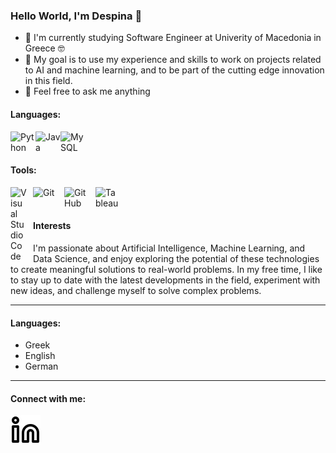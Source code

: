 ### Hello World, I'm Despina :wave:

* :seedling: I'm currently studying Software Engineer at Univerity of Macedonia in Greece :nerd_face:
* :dart:  My goal is to use my experience and skills to work on projects related to AI and machine learning, and to be part of the cutting edge innovation in this field.
* :speech_balloon: Feel free to ask me anything
<!--* :writing_hand: You can find my CV here.-->

#### Languages:
<img align="left" alt="Python" width="40px" src="https://cdn.iconscout.com/icon/free/png-256/python-2752092-2284909.png" />
<img align="left" alt="Java" width="40px" src="https://1000logos.net/wp-content/uploads/2020/09/Java-Logo-640x400.png" />
<img align="left" alt="MySQL" width="40px" src="https://cdn.jsdelivr.net/gh/devicons/devicon/icons/mysql/mysql-original.svg" style="padding-right:10px;" />
<br />
<br />

#### Tools:
<img align="left" alt="Visual Studio Code" width="26px" src="https://cdn.jsdelivr.net/gh/devicons/devicon/icons/vscode/vscode-original.svg" style="padding-right:10px;" />
<img align="left" alt="Git" width="40px" src="https://cdn.jsdelivr.net/gh/devicons/devicon/icons/git/git-original.svg" style="padding-right:10px;" />
<img align="left" alt="GitHub" width="40px" src="https://user-images.githubusercontent.com/3369400/139448065-39a229ba-4b06-434b-bc67-616e2ed80c8f.png" style="padding-right:10px;" />
<img align="left" alt="Tableau" width="40px" src="https://sybyl.com/wp-content/uploads/2019/11/Tableau-Logo-for-website.jpg" />
<br />
<br />

#### Interests
I'm passionate about Artificial Intelligence, Machine Learning, and Data Science, and enjoy exploring the potential of these technologies to create meaningful solutions to real-world problems. In my free time, I like to stay up to date with the latest developments in the field, experiment with new ideas, and challenge myself to solve complex problems.
***

#### Languages:
* Greek
* English
* German
****
#### Connect with me:
[![website](./image/linkedin-light.svg)](https://www.linkedin.com/in/despoina-christodoulou-624776225)


